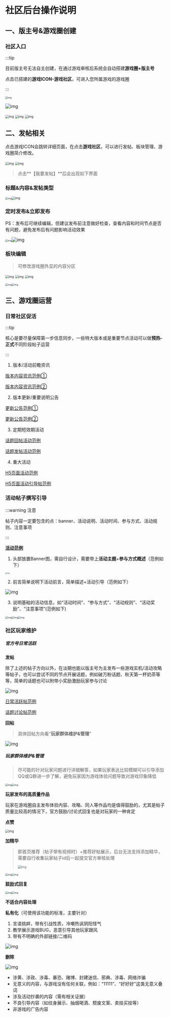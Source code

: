 # 社区后台操作说明

## 一、版主号&游戏圈创建

### 社区入口
:::tip

目前版主号无法自主创建，在通过游戏审核后系统会自动搭建**游戏圈+版主号**

点击已搭建的**游戏ICON-游戏社区**，可进入您所属游戏的游戏圈

:::

<img src="https://arkimg.ark.online/1724563444543-33.webp" alt="img" style="zoom:50%;" />

![img](https://arkimg.ark.online/1724563444539-1.webp)

<img src="https://arkimg.ark.online/1724563444539-2.webp" alt="img" style="zoom: 67%;" />

<img src="https://arkimg.ark.online/1724563444539-3.webp" alt="img" style="zoom:67%;" />

<img src="https://arkimg.ark.online/1724563444539-4.webp" alt="img" style="zoom:67%;" />


## 二、发帖相关

点击游戏ICON会跳转详细页面，在点击**游戏社区**，可以进行发帖、板块管理、游戏圈简介修改。

<img src="https://arkimg.ark.online/1724563444539-5.webp" alt="img" style="zoom:67%;" />

<img src="https://arkimg.ark.online/1724563444539-6.webp" alt="img" style="zoom:67%;" />

> 点击**【我要发帖】**后会出现如下界面

### 标题&内容&发帖类型

<img src="https://arkimg.ark.online/1724563444539-7.webp" alt="img" style="zoom:50%;" /><img src="https://arkimg.ark.online/1724563444539-8.webp" alt="img" style="zoom:67%;" />

### **定时发布&立即发布**

PS：发布后可继续编辑，但建议发布前注意做好检查，查看内容和时间节点是否有问题，避免发布后有问题影响活动效果

<img src="https://arkimg.ark.online/1724563444539-9.webp" alt="img" style="zoom:50%;" />![img](https://arkimg.ark.online/1724563444539-10.webp)

### 板块编辑

> 可修改游戏圈外显的内容分区

<img src="https://arkimg.ark.online/1724563444539-11.webp" alt="img" style="zoom:67%;" />

<img src="https://arkimg.ark.online/1724563444540-12.webp" alt="img" style="zoom:67%;" />

<img src="https://arkimg.ark.online/1724563444540-13.webp" alt="img" style="zoom:67%;" />

<img src="https://arkimg.ark.online/1724563444540-14.webp" alt="img" style="zoom:50%;" /><img src="https://arkimg.ark.online/1724563444540-15.webp" alt="img" style="zoom:50%;" />


## 三、游戏圈运营

### 日常社区促活

:::tip

核心是要尽量保障第一步信息同步，一些特大版本或是重要节点活动可以做**预热-正式**不同阶段帖子运营

:::

1. 版本/活动前瞻资讯

[版本内容资讯范例①](https://app-external.233lyly.com/proxy/postdetails/?source=Link&shareId=2C0Y8d7J0FsZ002GS09JCoT39rGvl686IgCp3Ahh&postid=1821006759046967296)

[版本内容资讯范例②](https://app-external.233lyly.com/proxy/postdetails/?source=Link&shareId=2C0ZUCeb0Gw40V02GFShAhj9GRlg68IiRUFbiCWo&postid=1820425652680249344)

2. 版本更新/重要说明公告

[更新公告范例①](https://app-external.233lyly.com/proxy/postdetails/?source=Link&shareId=2C0aJYie0HL002GRy4N9Gnl68ISFapXmUcayRB46&postid=1824387669681344512)

[更新公告范例②](https://app-external.233lyly.com/proxy/postdetails/?source=Link&shareId=2C0XESY90DP8060k2BGSTYx89Gl6668KoIHEx3Ls&postid=1813156590555922432)

3. 定期短效期活动

[话题回帖活动范例](https://app-external.233lyly.com/proxy/postdetails/?source=Link&shareId=2C0ZDRvJ0ERB06072GSFGqXr9EGl658IpGO4E6lX&postid=1810574927152844800)

[话题发帖活动范例](https://app-external.233lyly.com/proxy/postdetails/?source=Link&shareId=2C0VswC50FSL0Q0n2GSHj2wG90Gpl06V8IsEvsGZ&postid=1818466136392671232)

4. 重大活动

[H5页面活动范例](https://na.233she.cn/#/activeModal/comprehensive?id=1369&source=5)

[H5页面活动引导帖范例](https://app-external.233lyly.com/proxy/postdetails/?source=Link&shareId=2C0YRJ250HlE0X0T2GSLAn9Glf6a8kIkxL9xuCDw&postid=1823531570382295040)


### 活动帖子撰写引导

:::warning 注意​

帖子内容一定要包含的点：banner、活动说明、活动时间、参与方式、活动规则、注意事项

:::

**[活动范例](https://app-external.233lyly.com/proxy/postdetails/?source=Link&shareId=2C0Wvokn0HIa0V0z2QGpJXxVMW9LGl685KCejKFM&postid=1818466136392671232)**

1. 头部放置Banner图，需自行设计，需要带上**活动主题**+**参与方式概述**（范例如下）

<img src="https://arkimg.ark.online/1724563444540-16.webp" alt="img" style="zoom: 33%;" />

2. 前言简单说明下活动前言，简单描述+活动引导（范例如下）

![img](https://arkimg.ark.online/1724563444540-17.webp)

3. 说明基础的活动信息，如“活动时间”、“参与方式”、“活动规则”、“活动奖励”、“注意事项”(范例如下)

<img src="https://arkimg.ark.online/1724563444540-18.webp" alt="img" style="zoom:50%;" /><img src="https://arkimg.ark.online/1724563444540-19.webp" alt="img" style="zoom:50%;" /><img src="https://arkimg.ark.online/1724563444540-20.webp" alt="img" style="zoom:50%;" />

### 社区玩家维护


##### 官方号日常活跃

**发帖**

除了上述的帖子方向以外，在淡期也能以版主号为主发布一些游戏实机/活动攻略等帖子，也可以尝试不同的节点开展话题，例如破万粉话题、秋天第一杯奶茶等等，简单的话题也可以附带小奖励激励玩家参与讨论

![img](https://arkimg.ark.online/1724563444540-21.webp)

[日常活跃帖范例](https://app-external.233lyly.com/proxy/postdetails/?source=Link&shareId=2C0ZDem90I6D002FGTKNBfYJ9Gls6R8LzgrwaVxo&postid=1821113546686222336)

[话题讨论帖范例](https://app-external.233lyly.com/proxy/postdetails/?source=Link&shareId=2C0a7nsX0Flt002GTLrG99Gl638bM2EEKF2VKgYq&postid=1825489619457019904)

**回帖**

> 具体回帖方向看“**玩家群体维护&管理**”

![img](https://arkimg.ark.online/1724563444540-22.webp)

##### 玩家群体维护&管理

> 尽可能的针对玩家问题进行详细解答，如果玩家表达比较模糊可以引导添加QQ或Q群进一步了解，避免玩家因为游戏体验问题导致对游戏印象降低

<img src="https://arkimg.ark.online/1724563444540-23.webp" alt="img" style="zoom:50%;" /><img src="https://arkimg.ark.online/1724563444540-24.webp" alt="img" style="zoom:50%;" />

**玩家发布的高质量作品**

玩家在游戏圈自主发布体验内容、攻略、同人等作品均是值得鼓励的，尤其是帖子质量比较高的情况下，官方鼓励/讨论式回复也是对玩家的一种肯定

**点赞**

<img src="https://arkimg.ark.online/1724563444540-25.webp" alt="img" style="zoom: 67%;" />

**加精华**

> 即首页推荐（帖子带有视频时）+推荐好帖展示，后台无法支持添加精华，需要自行收集玩家帖子id后一起提交官方审核处理
>
> <img src="https://arkimg.ark.online/1724563444540-26.webp" alt="img" style="zoom:67%;" />

<img src="https://arkimg.ark.online/1724563444540-27.webp" alt="img" style="zoom: 50%;" /><img src="https://arkimg.ark.online/1724563444540-28.webp" alt="img" style="zoom:50%;" />

**鼓励式回复**

<img src="https://arkimg.ark.online/1724563444540-29.webp" alt="img" style="zoom:50%;" /><img src="https://arkimg.ark.online/1724563444540-30.webp" alt="img" style="zoom:50%;" />

**不适合内容处理**

**私有化**（可使用该功能的标准，主要针对）

1. 言语挑衅，带有引战性质，冷嘲热讽阴阳怪气
2. 教学展示游戏BUG，恶意引导其他玩家跟风
3. 带有不明确的外部链接/二维码

![img](https://arkimg.ark.online/1724563444541-31.webp)

**删除**

![img](https://arkimg.ark.online/1724563444541-32.webp)

- 涉黄、涉政、涉毒、暴恐、赌博、封建迷信、邪典、涉毒、网络诈骗
- 无意义的内容，与游戏没有任何关联，例如：“11111”、“好好好”这类无意义叠词
- 涉及活动抄袭的内容（需有相关证据）
- 不良引导内容（如纹身展示、抽烟喝酒、颓废文案、卖挂买挂等）
- 非游戏的广告内容
